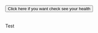<!-- # PearlHacks2021Hi -->
<h1></h1>
<div>
<button id='btn1' type="button" onclick="health()"> Click here if you want check see your health</button>

</div>
<div style="visibility: hidden;" id="scan">
    <button id='btn2' type="button" onclick="face()">Scan your face</button>
    <button id='bt3' type="button" onclick="finger()">Scan your nails</button>
</div>
<div style="visibility: visible;" id="statusDiv">
  <p>Test</p>
</div>
<script>
    function health() {
        document.getElementById("scan").style.visibility="visible";
    }
    function face() {
      var div = document.getElementById('statusDiv');
      div.style.visibility = "visible"; // useful if you want to make it popup like a modal
      div.innerHTML = ''; // clear previous results
      div.innerHTML += '<p>Done scanning</p>';
      div.innerHTML += '<!-- Result -->';
      div.innerHTML += '<a href="#">Your Health</a>'; // if you want to link to somewhere; can also set an `onclick` to do stuff on this page
      //alert("Done scaning")
      // alert("Result")
      // alert("Your Health")
    }
    function finger() {
       var div = document.getElementById('statusDiv');
      div.style.visibility = "visible"; // useful if you want to make it popup like a modal
      div.innerHTML = ''; // clear previous results
      div.innerHTML += '<p>Done scanning</p>';
      div.innerHTML += '<img src="https://external-content.duckduckgo.com/iu/?u=http%3A%2F%2Fwww.unz.com%2Fwp-content%2Fuploads%2F2014%2F10%2FHand_-_Index_finger.jpg&f=1&nofb=1" />'; // result
      div.innerHTML += '<a href="#">Your Health</a>';
    }
</script>
